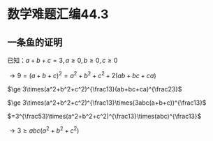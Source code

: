 # 数学难题汇编44.3

## 一条鱼的证明

已知：$`a+b+c=3,a\ge0,b\ge0,c\ge0`$

$\rightarrow 9=(a+b+c)^2=a^2+b^2+c^2+2(ab+bc+ca)$

$\ge 3\times(a^2+b^2+c^2)^{\frac13}(ab+bc+ca)^{\frac23}$

$\ge 3\times(a^2+b^2+c^2)^{\frac13}\times(3abc(a+b+c))^{\frac13}$

$=3^{\frac53}\times(a^2+b^2+c^2)^{\frac13}\times(abc)^{\frac13}$

$\rightarrow 3\ge abc(a^2+b^2+c^2)$
